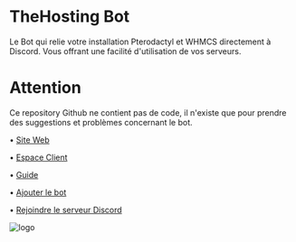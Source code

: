 # TheHosting Bot
Le Bot qui relie votre installation Pterodactyl et WHMCS directement à Discord. Vous offrant une facilité d'utilisation de vos serveurs.

# Attention
Ce repository Github ne contient pas de code, il n'existe que pour prendre des suggestions et problèmes concernant le bot.


• [Site Web](https://thehostingbot.xyz/)

• [Espace Client](https://manager.thehostingbot.xyz/)

• [Guide](https://guide.thehostingbot.xyz/)

• [Ajouter le bot](https://thehostingbot.xyz/inviter)

• [Rejoindre le serveur Discord](https://thehostingbot.xyz/discord)

![logo](https://thehostingbot.xyz/assets/images/image022569.png?v51105510535061)
